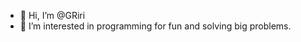 - 👋 Hi, I’m @GRiri
- 👀 I’m interested in programming for fun and solving big problems.
<!---
GRiri/GRiri is a ✨ special ✨ repository because its `README.md` (this file) appears on your GitHub profile.
You can click the Preview link to take a look at your changes.
--->
